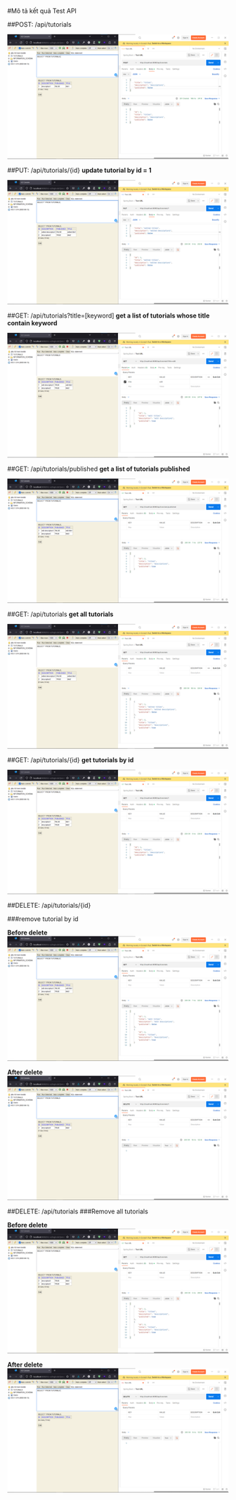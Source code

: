 #Mô tả kết quả Test API

##POST: /api/tutorials

![post_api](./images/post.png)

##PUT: /api/tutorials/{id}
**update tutorial by id = 1**

![put_api](./images/put.png)

##GET: /api/tutorials?title=[keyword]
**get a list of tutorials whose title contain keyword**

![get_by_title_api](./images/getbytitle.png)

##GET: /api/tutorials/published
**get a list of tutorials published**

![get_by_published](./images/getbypublished.png)

##GET: /api/tutorials
**get all tutorials**

![get_all](./images/getall.png)

##GET: /api/tutorials/{id}
**get tutorials by id**

![get_by_id](./images/getbyid.png)

##DELETE: /api/tutorials/{id}

###remove tutorial by id

**Before delete**
![before_delete](./images/deletedbyidbefore.png)

**After delete**
![after_delete](./images/deletedbyidafter.png)

##DELETE: /api/tutorials
###Remove all tutorials

**Before delete**
![before_delete](./images/deleteallbefore.png)

**After delete**
![after_delete](./images/deleteallafter.png)


